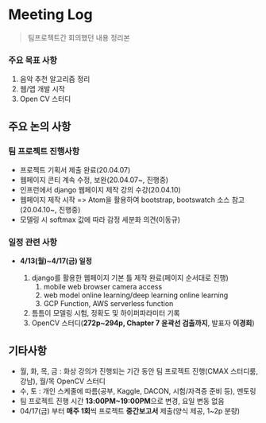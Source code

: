 # Meeting Log

> 팀프로젝트간 회의했던 내용 정리본

### 주요 목표 사항

1. 음악 추천 알고리즘 정리
2. 웹/앱 개발 시작
3. Open CV 스터디



## 주요 논의 사항

### 팀 프로젝트 진행사항

- 프로젝트 기획서 제출 완료(20.04.07)
- 웹페이지 콘티 계속 수정, 보완(20.04.07~, 진행중)
- 인프런에서 django 웹페이지 제작 강의 수강(20.04.10)
- 웹페이지 제작 시작 => Atom을 활용하여 bootstrap, bootswatch 소스 참고(20.04.10~, 진행중)
- 모델링 시 softmax 값에 따라 감정 세분화 의견(이동규)

### 일정 관련 사항

- **4/13(월)~4/17(금) 일정**

  1. django를 활용한 웹페이지 기본 틀 제작 완료(페이지 순서대로 진행)
     1. mobile web browser camera access
     2. web model online learning/deep learning online learning
     3. GCP Function, AWS serverless function
  2. 틈틈이 모델링 시험, 정확도 및 하이퍼파라미터 기록
  3. OpenCV 스터디(**272p~294p, Chapter 7 윤곽선 검출까지**, 발표자 **이경희**)

  

## 기타사항

- 월, 화, 목, 금 : 화상 강의가 진행되는 기간 동안 팀 프로젝트 진행(CMAX 스터디룸, 강남), 월/목 OpenCV 스터디
- 수, 토 : 개인 스케줄에 따름(공부, Kaggle, DACON, 시험/자격증 준비 등), 멘토링
- 팀 프로젝트 진행 시간 **13:00PM~19:00PM**으로 변경, 요일 변동 없음
- 04/17(금) 부터 **매주 1회**씩 프로젝트 **중간보고서** 제출(양식 제공, 1~2p 분량)